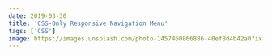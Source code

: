 ```yaml
---
date: 2019-03-30
title: 'CSS-Only Responsive Navigation Menu'
tags: ['CSS']
image: https://images.unsplash.com/photo-1457460866886-40ef8d4b42a0?ixlib=rb-1.2.1&ixid=eyJhcHBfaWQiOjEyMDd9&auto=format&fit=crop&w=1650&q=80
---
```

